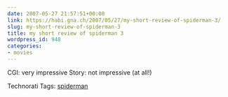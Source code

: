 ```yaml
---
date: 2007-05-27 21:57:51+00:00
link: https://habi.gna.ch/2007/05/27/my-short-review-of-spiderman-3/
slug: my-short-review-of-spiderman-3
title: my short review of spiderman 3
wordpress_id: 948
categories:
- movies
---
```


CGI: very impressive
Story: not impressive (at all!)


Technorati Tags: [spiderman](http://www.technorati.com/tag/spiderman)
